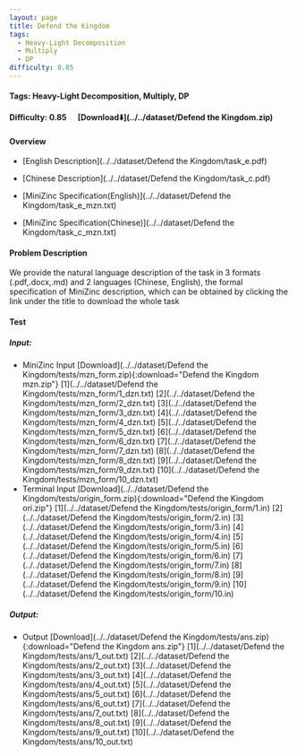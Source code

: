 ```yaml
---
layout: page
title: Defend the Kingdom
tags:
  - Heavy-Light Decomposition
  - Multiply
  - DP
difficulty: 0.85
---
```


#### Tags: Heavy-Light Decomposition, Multiply, DP
#### Difficulty: 0.85 &nbsp;&nbsp;&nbsp;&nbsp; [Download⬇️](../../dataset/Defend the Kingdom.zip)
#### Overview
- [English Description](../../dataset/Defend the Kingdom/task_e.pdf)
- [Chinese Description](../../dataset/Defend the Kingdom/task_c.pdf)
- [MiniZinc Specification(English)](../../dataset/Defend the Kingdom/task_e_mzn.txt)

- [MiniZinc Specification(Chinese)](../../dataset/Defend the Kingdom/task_c_mzn.txt)

#### Problem Description
We provide the natural language description of the task in 3 formats (.pdf,.docx,.md) and 2 languages (Chinese, English), the formal specification of MiniZinc description, which can be obtained by clicking the link under the title to download the whole task
#### Test
##### Input:
- MiniZinc Input [Download](../../dataset/Defend the Kingdom/tests/mzn_form.zip){:download="Defend the Kingdom mzn.zip"} [1](../../dataset/Defend the Kingdom/tests/mzn_form/1_dzn.txt) [2](../../dataset/Defend the Kingdom/tests/mzn_form/2_dzn.txt) [3](../../dataset/Defend the Kingdom/tests/mzn_form/3_dzn.txt) [4](../../dataset/Defend the Kingdom/tests/mzn_form/4_dzn.txt) [5](../../dataset/Defend the Kingdom/tests/mzn_form/5_dzn.txt) [6](../../dataset/Defend the Kingdom/tests/mzn_form/6_dzn.txt) [7](../../dataset/Defend the Kingdom/tests/mzn_form/7_dzn.txt) [8](../../dataset/Defend the Kingdom/tests/mzn_form/8_dzn.txt) [9](../../dataset/Defend the Kingdom/tests/mzn_form/9_dzn.txt) [10](../../dataset/Defend the Kingdom/tests/mzn_form/10_dzn.txt) 
- Terminal Input [Download](../../dataset/Defend the Kingdom/tests/origin_form.zip){:download="Defend the Kingdom ori.zip"} [1](../../dataset/Defend the Kingdom/tests/origin_form/1.in) [2](../../dataset/Defend the Kingdom/tests/origin_form/2.in) [3](../../dataset/Defend the Kingdom/tests/origin_form/3.in) [4](../../dataset/Defend the Kingdom/tests/origin_form/4.in) [5](../../dataset/Defend the Kingdom/tests/origin_form/5.in) [6](../../dataset/Defend the Kingdom/tests/origin_form/6.in) [7](../../dataset/Defend the Kingdom/tests/origin_form/7.in) [8](../../dataset/Defend the Kingdom/tests/origin_form/8.in) [9](../../dataset/Defend the Kingdom/tests/origin_form/9.in) [10](../../dataset/Defend the Kingdom/tests/origin_form/10.in) 

##### Output:
- Output [Download](../../dataset/Defend the Kingdom/tests/ans.zip){:download="Defend the Kingdom ans.zip"} [1](../../dataset/Defend the Kingdom/tests/ans/1_out.txt) [2](../../dataset/Defend the Kingdom/tests/ans/2_out.txt) [3](../../dataset/Defend the Kingdom/tests/ans/3_out.txt) [4](../../dataset/Defend the Kingdom/tests/ans/4_out.txt) [5](../../dataset/Defend the Kingdom/tests/ans/5_out.txt) [6](../../dataset/Defend the Kingdom/tests/ans/6_out.txt) [7](../../dataset/Defend the Kingdom/tests/ans/7_out.txt) [8](../../dataset/Defend the Kingdom/tests/ans/8_out.txt) [9](../../dataset/Defend the Kingdom/tests/ans/9_out.txt) [10](../../dataset/Defend the Kingdom/tests/ans/10_out.txt) 

